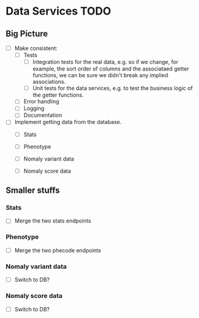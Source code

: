 # Data Services TODO

## Big Picture

- [ ] Make consistent:
  - [ ] Tests
    - [ ] Integration tests for the real data, e.g. so if we change, for
          example, the sort order of columns and the associataed getter
          functions, we can be sure we didn't break any implied associations.
    - [ ] Unit tests for the data services, e.g. to test the business logic of
          the getter functions.
  - [ ] Error handling
  - [ ] Logging
  - [ ] Documentation

- [ ] Implement getting data from the database.
  - [ ] Stats
  - [ ] Phenotype
  - [ ] Nomaly variant data
  - [ ] Nomaly score data


## Smaller stuffs



### Stats

- [ ] Merge the two stats endpoints


### Phenotype

- [ ] Merge the two phecode endpoints


### Nomaly variant data

- [ ] Switch to DB?


### Nomaly score data

- [ ] Switch to DB?

